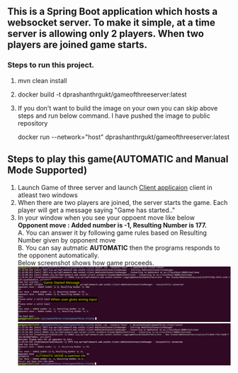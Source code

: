 
## This is a Spring Boot application which hosts a websocket server. To make it simple, at a time server is allowing only 2 players. When two players are joined game starts. 

### Steps to run this project.
1. mvn clean install
2. docker build -t dprashanthrgukt/gameofthreeserver:latest 
3. If you don't want to build the image on your own you can skip above steps and run below command. I have pushed the image to public repository 

   docker run --network="host" dprashanthrgukt/gameofthreeserver:latest
   
## Steps to play this game(AUTOMATIC and Manual Mode Supported)
1. Launch Game of three server and launch [Client applicaion](https://github.com/prashanth1553/gameofthree-client/blob/master/README.md) client in atleast two windows
2. When there are two players are joined, the server starts the game. Each player will get a message saying "Game has started.."
3. In your window when you see your oppoent move like below <br/>
  **Opponent move : Added number is -1, Resulting Number is 177.** <br/>
  A. You can answer it by following game rules  based on Resulting Number given by opponent move <br/>
  B. You can say autmatic **AUTOMATIC** then the programs responds to the opponent automatically. <br/>
Below screenshot shows how game proceeds.
![player_1_moves.png](https://github.com/prashanth1553/gameofthree-server/blob/master/player_1_moves.png)  
![player_2_moves.png](https://github.com/prashanth1553/gameofthree-server/blob/master/player_2_moves.png) 

